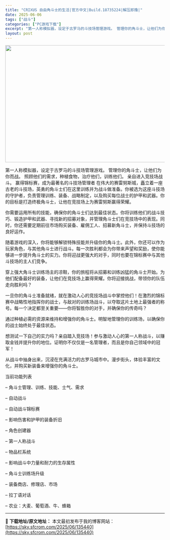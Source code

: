 ```yaml
---
title: "CRIXUS 自由角斗士的生活|官方中文|Build.18735224|解压即撸|"
date: 2025-06-06
tags: ["战斗"]
categories: ["PC游戏下载"]
excerpt: "第一人称模拟器，设定于古罗马的斗技场管理游戏。 管理你的角斗士，让他们为你而战。 照顾他们的需求，种植食物，治疗他们，训练他们。 亲自进入竞技场战斗。 赢得锦标赛，成为最著名的斗技场管理者 在伟大的赛雷努斯城，矗立着一座古老的斗技场，英勇的角斗士们在这里训练并为战斗做准备。你被选为这座斗技场的守护者&hellip;"
layout: post
---
```


<img class="aligncenter size-full wp-image-135398" src="https://sky.sfcrom.com/wp-content/uploads/2025/06/2025060603130022.webp" alt="" width="660" height="370" />

第一人称模拟器，设定于古罗马的斗技场管理游戏。 管理你的角斗士，让他们为你而战。 照顾他们的需求，种植食物，治疗他们，训练他们。 亲自进入竞技场战斗。 赢得锦标赛，成为最著名的斗技场管理者
在伟大的赛雷努斯城，矗立着一座古老的斗技场，英勇的角斗士们在这里训练并为战斗做准备。你被选为这座斗技场的守护者，负责管理训练、装备、战略制定，以及购买每位战士的护甲和武器。你的目标是打造终极角斗士，让他在竞技场上为赛雷努斯赢得荣耀。

你需要运用所有的技能，确保你的角斗士们达到最佳状态。你将训练他们的战斗技巧、锻造护甲和武器、寻找新的招募对象，并管理角斗士们在竞技场中的表现。同时，你还需要定期前往市场购买装备、雇佣工人、招募新角斗士，并保持斗技场的良好运作。

随着游戏的深入，你将能够解锁特殊技能并升级你的角斗士。此外，你还可以作为玩家角色，与其他角斗士进行战斗。每一次胜利都会为你带来声望和奖励，使你能够进一步提升角斗士的实力。你将迎战更强大的对手，同时也要在锦标赛中与其他斗技场的主人们竞争。

穿上强大角斗士训练场主的凉鞋，你的旅程将从招募和训练凶猛的角斗士开始。为他们配备最好的装备，让他们在竞技场上赢得荣耀。你将迎接挑战，带领你的队伍走向胜利吗？

一旦你的角斗士准备就绪，就在激动人心的竞技场战斗中掌控他们！在激烈的锦标赛中战略性地指挥你的战士，与敌对的训练场战斗，以夺取这片土地上最强者的称号。每一个决定都至关重要——你将智胜你的对手，并确保你的传奇吗？

通过种植必需的资源来维持和增强你的角斗士。明智地管理你的训练场，以确保你的战士始终处于最佳状态。

想测试一下自己的实力吗？亲自踏入竞技场！参与激动人心的第一人称战斗，以赚取金钱并提升你的地位。证明你不仅仅是一名管理者，而且是你自己领域中的冠军！

从战斗中抽身出来，沉浸在充满活力的古罗马城市中。漫步街头，体验丰富的文化，并购买新装备来增强你的角斗士。

当前功能列表

– 角斗士管理、训练、技能、士气、需求

– 自动战斗

– 自动战斗锦标赛

– 影响伤害和护甲的装备折旧

– 角色创建器

– 第一人称战斗

– 物品栏系统

– 影响战斗中力量和耐力的生存属性

– 角斗士训练场升级

– 装备商店、修理店、市场

– 拉丁语对话

– 农业：大麦、葡萄酒、牛、蜂箱

---
📖 **下载地址/原文地址：** 本文最初发布于我的博客网站：[https://sky.sfcrom.com/2025/06/135440](https://sky.sfcrom.com/2025/06/135440)
